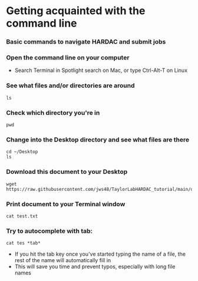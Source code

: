 # Getting acquainted with the command line

### Basic commands to navigate HARDAC and submit jobs


### Open the command line on your computer

- Search Terminal in  Spotlight search on Mac, or type Ctrl-Alt-T on Linux
	
### See what files and/or directories are around
	ls
	
### Check which directory you're in
	pwd
	
### Change into the Desktop directory and see what files are there
	cd ~/Desktop
	ls

### Download this document to your Desktop
	wget https://raw.githubusercontent.com/jws48/TaylorLabHARDAC_tutorial/main/docs/test.txt

### Print document to your Terminal window
	cat test.txt
	
### Try to autocomplete with tab:
	cat tes *tab*
	
- If you hit the tab key once you've started typing the name of a file, the rest of the name will automatically fill in
- This will save you time and prevent typos, especially with long file names 

### 
